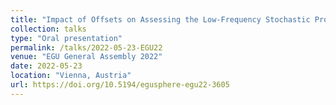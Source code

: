 ```yaml
---
title: "Impact of Offsets on Assessing the Low-Frequency Stochastic Properties of Geodetic Time Series"
collection: talks
type: "Oral presentation"
permalink: /talks/2022-05-23-EGU22
venue: "EGU General Assembly 2022"
date: 2022-05-23
location: "Vienna, Austria"
url: https://doi.org/10.5194/egusphere-egu22-3605
---
```

